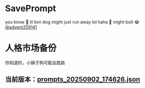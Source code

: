 # SavePrompt
you know 🫠 lil lion dog might just run away lol
haha 🐶 might bolt 😂 [@advent259141](https://github.com/advent259141)

# 人格市场备份
你知道的，小狮子狗可能会跑路

## 当前版本：[prompts_20250902_174626.json](https://github.com/Larch-C/SavePrompt/blob/main/prompts_20250902_174626.json)
